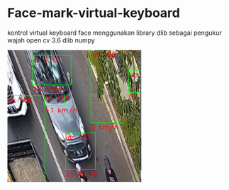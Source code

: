# Face-mark-virtual-keyboard
kontrol virtual keyboard face menggunakan library dlib sebagai pengukur wajah 
open cv 3.6
dlib
numpy

<p><img src="https://github.com/wedexyz/Speed-Realtime-open-cv/blob/master/sample1.png"></img></p>
